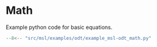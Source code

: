 # Math
Example python code for basic equations.

```python
--8<-- "src/msl/examples/odt/example_msl-odt_math.py"
```